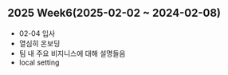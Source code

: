 ## 2025 Week6(2025-02-02 ~ 2024-02-08)  

* 02-04 입사
* 열심히 온보딩
* 팀 내 주요 비지니스에 대해 설명들음
* local setting
